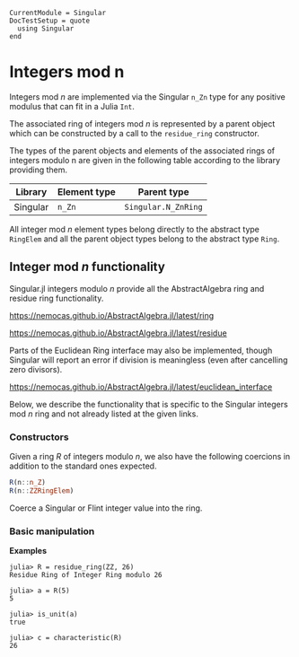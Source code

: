 ```@meta
CurrentModule = Singular
DocTestSetup = quote
  using Singular
end
```

# Integers mod n

Integers mod $n$ are implemented via the Singular `n_Zn` type for any positive modulus
that can fit in a Julia `Int`.

The associated ring of integers mod $n$ is represented by a parent object which can
be constructed by a call to the `residue_ring` constructor.

The types of the parent objects and elements of the associated rings of integers modulo
n are given in the following table according to the library providing them.

 Library        | Element type  | Parent type
----------------|---------------|--------------------
Singular        | `n_Zn`        | `Singular.N_ZnRing`

All integer mod $n$ element types belong directly to the abstract type `RingElem` and
all the parent object types belong to the abstract type `Ring`.

## Integer mod $n$ functionality

Singular.jl integers modulo $n$ provide all the AbstractAlgebra ring and residue ring
functionality.

<https://nemocas.github.io/AbstractAlgebra.jl/latest/ring>

<https://nemocas.github.io/AbstractAlgebra.jl/latest/residue>

Parts of the Euclidean Ring interface may also be implemented, though Singular will
report an error if division is meaningless (even after cancelling zero divisors).

<https://nemocas.github.io/AbstractAlgebra.jl/latest/euclidean_interface>

Below, we describe the functionality that is specific to the Singular integers mod $n$
ring and not already listed at the given links.

### Constructors

Given a ring $R$ of integers modulo $n$, we also have the following coercions in
addition to the standard ones expected.

```julia
R(n::n_Z)
R(n::ZZRingElem)
```

Coerce a Singular or Flint integer value into the ring.

### Basic manipulation

**Examples**

```jldoctest
julia> R = residue_ring(ZZ, 26)
Residue Ring of Integer Ring modulo 26

julia> a = R(5)
5

julia> is_unit(a)
true

julia> c = characteristic(R)
26
```

